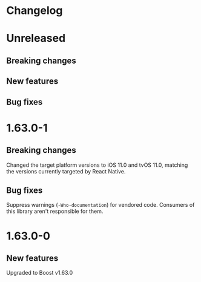 # Changelog


# Unreleased

## Breaking changes

## New features

## Bug fixes


# 1.63.0-1

## Breaking changes

Changed the target platform versions to iOS 11.0 and tvOS 11.0, matching the versions currently targeted by React Native.

## Bug fixes

Suppress warnings (`-Wno-documentation`) for vendored code. Consumers of this library aren't responsible for them.


# 1.63.0-0

## New features

Upgraded to Boost v1.63.0
